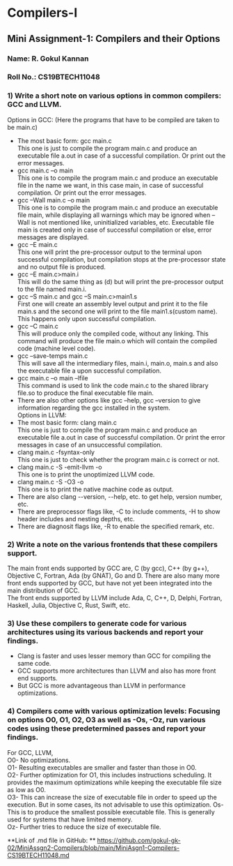 # Compilers-I
## Mini Assignment-1: Compilers and their Options  

### Name: R. Gokul Kannan					              
### Roll No.: CS19BTECH11048

### 1) Write a short note on various options in common compilers: GCC and LLVM.  
Options in GCC: (Here the programs that have to be compiled are taken to be main.c)  
*	The most basic form: gcc main.c  
  This one is just to compile the program main.c and produce an executable file a.out in case of a successful compilation. Or print out the error messages.  
*	gcc main.c –o main  
  This one is to compile the program main.c and produce an executable file in the name we want, in this case main, in case of successful compilation. Or print out the error messages.  
*	gcc –Wall main.c –o main  
  This one is to compile the program main.c and produce an executable file main, while displaying all warnings which may be ignored when –Wall is not mentioned like, uninitialized variables, etc. Executable file main is created only in case of successful compilation or else, error messages are displayed.  
*	gcc –E main.c  
  This one will print the pre-processor output to the terminal upon successful compilation, but compilation stops at the pre-processor state and no output file is produced.  
*	gcc –E main.c>main.i  
  This will do the same thing as (d) but will print the pre-processor output to the file named main.i.  
*	gcc –S main.c and gcc –S main.c>main1.s  
  First one will create an assembly level output and print it to the file main.s and the second one will print to the file main1.s(custom name). This happens only upon successful compilation.  
*	gcc –C main.c  
  This will produce only the compiled code, without any linking. This command will produce the file main.o which will contain the compiled code (machine level code).  
*	gcc –save-temps main.c  
  This will save all the intermediary files, main.i, main.o, main.s and also the executable file a upon successful compilation.  
*	gcc main.c –o main –lfile  
  This command is used to link the code main.c to the shared library file.so to produce the final executable file main.    
*	There are also other options like gcc –help, gcc –version to give information regarding the gcc installed in the system.    
Options in LLVM:  
* The most basic form: clang main.c  
  This one is just to compile the program main.c and produce an executable file a.out in case of successful compilation. Or print the error messages in case of an unsuccessful compilation.  
 * clang main.c -fsyntax-only  
  This one is just to check whether the program main.c is correct or not.  
 * clang main.c -S -emit-llvm -o    
  This one is to print the unoptimized LLVM code.  
 * clang main.c -S -O3 -o  
  This one is to print the native machine code as output.  
 * There are also clang --version, --help, etc. to get help, version number, etc.  
 * There are preprocessor flags like, -C to include comments, -H to show header includes and nesting depths, etc.  
 * There are diagnosit flags like, -R<remark> to enable the specified remark, etc.  
 
 ### 2) Write a note on the various frontends that these compilers support.  
   The main front ends supported by GCC are, C (by gcc), C++ (by g++), Objective C, Fortran, Ada (by GNAT), Go and D. There are also many more front ends supported by GCC, but have not yet been integrated into the main distribution of GCC.  
   The front ends supported by LLVM include Ada, C, C++, D, Delphi, Fortran, Haskell, Julia, Objective C, Rust, Swift, etc.  
   
 ### 3) Use these compilers to generate code for various architectures using its various backends and report your findings.  
  * Clang is faster and uses lesser memory than GCC for compiling the same code.  
  * GCC supports more architectures than LLVM and also has more front end supports.  
  * But GCC is more advantageous than LLVM in performance optimizations.  

 ### 4) Compilers come with various optimization levels: Focusing on options O0, O1, O2, O3  as well as -Os, -Oz, run various codes using these predetermined passes and report your findings.  
 For GCC, LLVM,   
 O0- No optimizations.  
 O1- Resulting executables are smaller and faster than those in O0.  
 O2- Further optimization for O1, this includes instructions scheduling. It provides the maximum optimizations while keeping the executable file size as low as O0.  
 O3- This can increase the size of executable file in order to speed up the execution. But in some cases, its not advisable to use this optimization.
 Os- This is to produce the smallest possible executable file. This is generally used for systems that have limited memory.  
 Oz- Further tries to reduce the size of executable file. 
 
 
 **Link of .md file in GitHub: ** <https://github.com/gokul-gk-02/MiniAssgn2-Compilers/blob/main/MiniAsgn1-Compilers-CS19BTECH11048.md>
